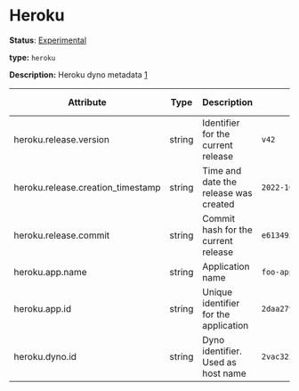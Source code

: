 # Heroku

**Status**: [Experimental](../../document-status.md)

**type:** `heroku`

**Description:** Heroku dyno metadata [1]

<!-- semconv cloud -->
| Attribute                         | Type   | Description                           | Examples                                | Requirement Level |
|-----------------------------------|--------|---------------------------------------|-----------------------------------------|-------------------|
| heroku.release.version            | string | Identifier for the current release    | `v42`                                   | Recommended       |
| heroku.release.creation_timestamp | string | Time and date the release was created | `2022-10-23T18:00:42Z`                  | Recommended       |
| heroku.release.commit             | string | Commit hash for the current release   | `e6134959463efd8966b20e75b913cafe3f5ec` | Recommended       |
| heroku.app.name                   | string | Application name                      | `foo-app`                               | Recommended       |
| heroku.app.id                     | string | Unique identifier for the application | `2daa2797-e42b-4624-9322-ec3f968df4da`  | Recommended       |
| heroku.dyno.id                    | string | Dyno identifier. Used as host name    | `2vac3221-f56c-1897-4453-ba4d8638c1ac`  | Recommended       |

[1]: https://devcenter.heroku.com/articles/dyno-metadata